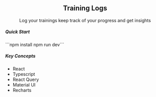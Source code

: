 <div align="center"><h2>Training Logs</h2>
<p>Log your trainings keep track of your progress and get insights</p>
</div>

<h5>Quick Start</h5>
```npm install
npm run dev```

<h5>Key Concepts</h5>
<ul>
  <li>React</li>
   <li>Typescript</li> 
  <li>React Query</li>
   <li>Material UI</li>
   <li>Recharts</li>
</ul>  

